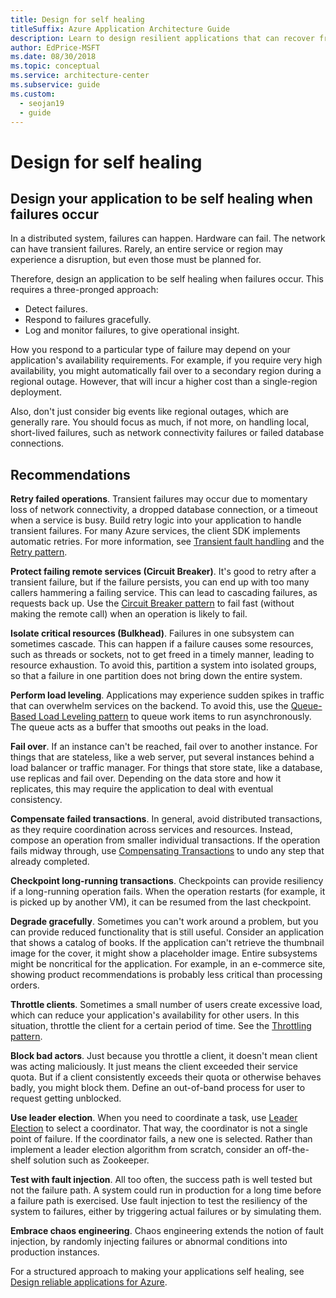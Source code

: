 ```yaml
---
title: Design for self healing
titleSuffix: Azure Application Architecture Guide
description: Learn to design resilient applications that can recover from failures without manual intervention through self-healing.
author: EdPrice-MSFT
ms.date: 08/30/2018
ms.topic: conceptual
ms.service: architecture-center
ms.subservice: guide
ms.custom:
  - seojan19
  - guide
---
```


# Design for self healing

## Design your application to be self healing when failures occur

In a distributed system, failures can happen. Hardware can fail. The network can have transient failures. Rarely, an entire service or region may experience a disruption, but even those must be planned for.

Therefore, design an application to be self healing when failures occur. This requires a three-pronged approach:

- Detect failures.
- Respond to failures gracefully.
- Log and monitor failures, to give operational insight.

How you respond to a particular type of failure may depend on your application's availability requirements. For example, if you require very high availability, you might automatically fail over to a secondary region during a regional outage. However, that will incur a higher cost than a single-region deployment.

Also, don't just consider big events like regional outages, which are generally rare. You should focus as much, if not more, on handling local, short-lived failures, such as network connectivity failures or failed database connections.

## Recommendations

**Retry failed operations**. Transient failures may occur due to momentary loss of network connectivity, a dropped database connection, or a timeout when a service is busy. Build retry logic into your application to handle transient failures. For many Azure services, the client SDK implements automatic retries. For more information, see [Transient fault handling][transient-fault-handling] and the [Retry pattern][retry].

**Protect failing remote services (Circuit Breaker)**. It's good to retry after a transient failure, but if the failure persists, you can end up with too many callers hammering a failing service. This can lead to cascading failures, as requests back up. Use the [Circuit Breaker pattern][circuit-breaker] to fail fast (without making the remote call) when an operation is likely to fail.

**Isolate critical resources (Bulkhead)**. Failures in one subsystem can sometimes cascade. This can happen if a failure causes some resources, such as threads or sockets, not to get freed in a timely manner, leading to resource exhaustion. To avoid this, partition a system into isolated groups, so that a failure in one partition does not bring down the entire system.

**Perform load leveling**. Applications may experience sudden spikes in traffic that can overwhelm services on the backend. To avoid this, use the [Queue-Based Load Leveling pattern][load-level] to queue work items to run asynchronously. The queue acts as a buffer that smooths out peaks in the load.

**Fail over**. If an instance can't be reached, fail over to another instance. For things that are stateless, like a web server, put several instances behind a load balancer or traffic manager. For things that store state, like a database, use replicas and fail over. Depending on the data store and how it replicates, this may require the application to deal with eventual consistency.

**Compensate failed transactions**. In general, avoid distributed transactions, as they require coordination across services and resources. Instead, compose an operation from smaller individual transactions. If the operation fails midway through, use [Compensating Transactions][compensating-transactions] to undo any step that already completed.

**Checkpoint long-running transactions**. Checkpoints can provide resiliency if a long-running operation fails. When the operation restarts (for example, it is picked up by another VM), it can be resumed from the last checkpoint.

**Degrade gracefully**. Sometimes you can't work around a problem, but you can provide reduced functionality that is still useful. Consider an application that shows a catalog of books. If the application can't retrieve the thumbnail image for the cover, it might show a placeholder image. Entire subsystems might be noncritical for the application. For example, in an e-commerce site, showing product recommendations is probably less critical than processing orders.

**Throttle clients**. Sometimes a small number of users create excessive load, which can reduce your application's availability for other users. In this situation, throttle the client for a certain period of time. See the [Throttling pattern][throttle].

**Block bad actors**. Just because you throttle a client, it doesn't mean client was acting maliciously. It just means the client exceeded their service quota. But if a client consistently exceeds their quota or otherwise behaves badly, you might block them. Define an out-of-band process for user to request getting unblocked.

**Use leader election**. When you need to coordinate a task, use [Leader Election][leader-election] to select a coordinator. That way, the coordinator is not a single point of failure. If the coordinator fails, a new one is selected. Rather than implement a leader election algorithm from scratch, consider an off-the-shelf solution such as Zookeeper.

**Test with fault injection**. All too often, the success path is well tested but not the failure path. A system could run in production for a long time before a failure path is exercised. Use fault injection to test the resiliency of the system to failures, either by triggering actual failures or by simulating them.

**Embrace chaos engineering**. Chaos engineering extends the notion of fault injection, by randomly injecting failures or abnormal conditions into production instances.

For a structured approach to making your applications self healing, see [Design reliable applications for Azure][resiliency-overview].

<!-- links -->

[circuit-breaker]: ../../patterns/circuit-breaker.md
[compensating-transactions]: ../../patterns/compensating-transaction.md
[leader-election]: ../../patterns/leader-election.md
[load-level]: ../../patterns/queue-based-load-leveling.md
[resiliency-overview]: /azure/architecture/framework/resiliency/principles.md
[retry]: ../../patterns/retry.md
[throttle]: ../../patterns/throttling.md
[transient-fault-handling]: ../../best-practices/transient-faults.md
